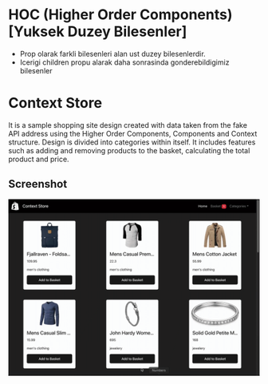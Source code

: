# HOC (Higher Order Components) [Yuksek Duzey Bilesenler]

- Prop olarak farkli bilesenleri alan ust duzey bilesenlerdir.
- Icerigi children propu alarak daha sonrasinda gonderebildigimiz bilesenler
<h1>Context Store </h1>

It is a sample shopping site design created with data taken from the fake API address using the Higher Order Components, Components and Context structure. Design is divided into categories within itself. It includes features such as adding and removing products to the basket, calculating the total product and price.

<h2>Screenshot </h2>

![](Screen.gif)

